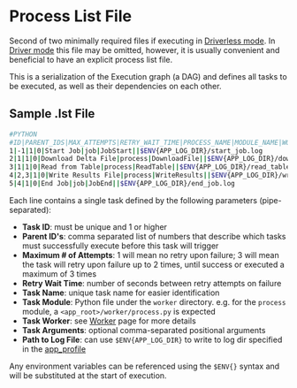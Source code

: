 # Process List File

Second of two minimally required files if executing in [Driverless mode](./driverless.md). In [Driver mode](./driver.md) this file may be omitted, however, it is usually convenient and beneficial to have an explicit process list file.

This is a serialization of the Execution graph (a DAG) and defines all tasks to be executed, as well as their dependencies on each other.

## Sample .lst File
```bash
#PYTHON
#ID|PARENT_IDS|MAX_ATTEMPTS|RETRY_WAIT_TIME|PROCESS_NAME|MODULE_NAME|WORKER_NAME|ARGUMENTS|LOGFILE
1|-1|1|0|Start Job|job|JobStart||$ENV{APP_LOG_DIR}/start_job.log
2|1|1|0|Download Delta File|process|DownloadFile||$ENV{APP_LOG_DIR}/download_delta_file.log
3|1|1|0|Read from Table|process|ReadTable||$ENV{APP_LOG_DIR}/read_table.log
4|2,3|1|0|Write Results File|process|WriteResults||$ENV{APP_LOG_DIR}/write_results.log
5|4|1|0|End Job|job|JobEnd||$ENV{APP_LOG_DIR}/end_job.log
```

Each line contains a single task defined by the following parameters (pipe-separated):

* **Task ID**: must be unique and 1 or higher
* **Parent ID's**: comma separated list of numbers that describe which tasks must successfully execute before this task will trigger
* **Maximum # of Attempts**: 1 will mean no retry upon failure; 3 will mean the task will retry upon failure up to 2 times, until success or executed a maximum of 3 times
* **Retry Wait Time**: number of seconds between retry attempts on failure
* **Task Name**: unique task name for easier identification
* **Task Module**: Python file under the `worker` directory. e.g. for the `process` module, a `<app_root>/worker/process.py` is expected
* **Task Worker**: see [Worker](./worker.md) page for more details
* **Task Arguments**: optional comma-separated positional arguments
* **Path to Log File**: can use `$ENV{APP_LOG_DIR}` to write to log dir specified in the [app_profile](./app_profile.md)

Any environment variables can be referenced using the `$ENV{}` syntax and will be substituted at the start of execution.